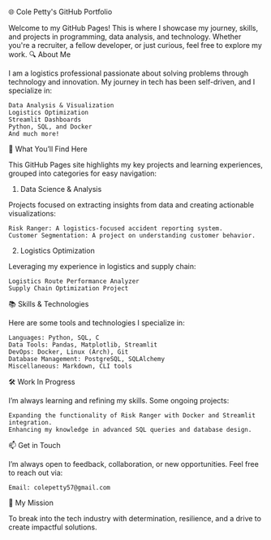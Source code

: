 🌐 Cole Petty's GitHub Portfolio

Welcome to my GitHub Pages! This is where I showcase my journey, skills, and projects in programming, data analysis, and technology. Whether you're a recruiter, a fellow developer, or just curious, feel free to explore my work.
🔍 About Me

I am a logistics professional passionate about solving problems through technology and innovation. My journey in tech has been self-driven, and I specialize in:

    Data Analysis & Visualization
    Logistics Optimization
    Streamlit Dashboards
    Python, SQL, and Docker
    And much more!

🚀 What You’ll Find Here

This GitHub Pages site highlights my key projects and learning experiences, grouped into categories for easy navigation:
1. Data Science & Analysis

Projects focused on extracting insights from data and creating actionable visualizations:

    Risk Ranger: A logistics-focused accident reporting system.
    Customer Segmentation: A project on understanding customer behavior.

2. Logistics Optimization

Leveraging my experience in logistics and supply chain:

    Logistics Route Performance Analyzer
    Supply Chain Optimization Project

📚 Skills & Technologies

Here are some tools and technologies I specialize in:

    Languages: Python, SQL, C
    Data Tools: Pandas, Matplotlib, Streamlit
    DevOps: Docker, Linux (Arch), Git
    Database Management: PostgreSQL, SQLAlchemy
    Miscellaneous: Markdown, CLI tools

🛠️ Work In Progress

I’m always learning and refining my skills. Some ongoing projects:

    Expanding the functionality of Risk Ranger with Docker and Streamlit integration.
    Enhancing my knowledge in advanced SQL queries and database design.

📫 Get in Touch

I’m always open to feedback, collaboration, or new opportunities. Feel free to reach out via:

    Email: colepetty57@gmail.com

🎯 My Mission

To break into the tech industry with determination, resilience, and a drive to create impactful solutions.

